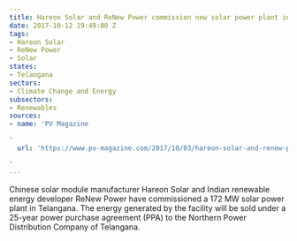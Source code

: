 ```yaml
---
title: Hareon Solar and ReNew Power commission new solar power plant in Telangana
date: 2017-10-12 19:49:00 Z
tags:
- Hareon Solar
- ReNew Power
- Solar
states:
- Telangana
sectors:
- Climate Change and Energy
subsectors:
- Renewables
sources:
- name: 'PV Magazine

'
  url: 'https://www.pv-magazine.com/2017/10/03/hareon-solar-and-renew-power-commissions-172-mw-solar-park-in-indian-state-of-telangana/

'
---
```


Chinese solar module manufacturer Hareon Solar and Indian renewable energy developer ReNew Power have commissioned a 172 MW solar power plant in Telangana. The energy generated by the facility will be sold under a 25-year power purchase agreement (PPA) to the Northern Power Distribution Company of Telangana.
